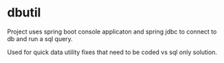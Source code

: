 # dbutil

Project uses spring boot console applicaton and spring jdbc to connect to db and run a sql query.  

Used for quick data utility fixes that need to be coded vs sql only solution.
